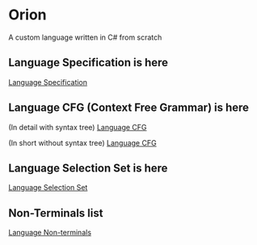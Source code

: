 # Orion
A custom language written in C# from scratch

## Language Specification is here
[Language Specification](https://drive.google.com/file/d/1YzN3kZz2qtRAHHW8P-nHJWL88qD7HsNP/view?usp=sharing)

## Language CFG (Context Free Grammar) is here
(In detail with syntax tree)
[Language CFG](https://drive.google.com/file/d/1CxDtqwL-5TvagP4ajYrmb0zpE9Lwi147/view?usp=sharing)

(In short without syntax tree)
[Language CFG](https://drive.google.com/file/d/1xUwi_fqhSJxpzEhv8SePwwv95FN1aufP/view?usp=sharing)

## Language Selection Set is here
[Language Selection Set](https://drive.google.com/file/d/1xTQZyl1Mn658wAj55bnKp7mpY4EPohMa/view?usp=sharing)

## Non-Terminals list
[Language Non-terminals](https://drive.google.com/file/d/1TpxMAqTvAArBuDvQWpfqdFBNPvVpRF-f/view?usp=sharing)